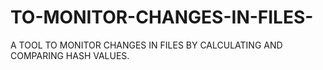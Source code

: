 # TO-MONITOR-CHANGES-IN-FILES-
A TOOL TO MONITOR CHANGES IN FILES BY CALCULATING AND COMPARING HASH VALUES.
